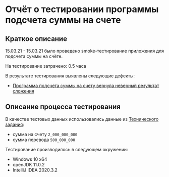 # Отчёт о тестировании программы подсчета суммы на счете

## Краткое описание

15.03.21 - 15.03.21 было проведено smoke-тестирование приложения для подсчета суммы на счёте.

На тестирование затрачено: 0.5 часа

В результате тестирования выявлены следующие дефекты:
* [Программа подсчета суммы на счету вернула неверный результат сложения](https://github.com/dunaev-k-s/java-hw-2-1/issues/1)

## Описание процесса тестирования




В качестве тестовых данных использовались данные из [Технического задания](https://github.com/netology-code/javaqa-homeworks/tree/master/programming):

* сумма на счету `2_000_000_000`
* сумма перевода `500_000_000`

Тестирование производилось в следующем окружении:
* Windows 10 x64
* openJDK 11.0.2
* IntelliJ IDEA 2020.3.2


